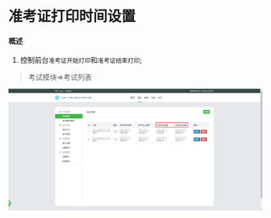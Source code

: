 # 准考证打印时间设置

#### 概述
1) 控制前台`准考证开始打印`和`准考证结束打印`;
    
> 考试模块=>考试列表


![](../static/img/baoming_admin/ks_print_date_set.png)